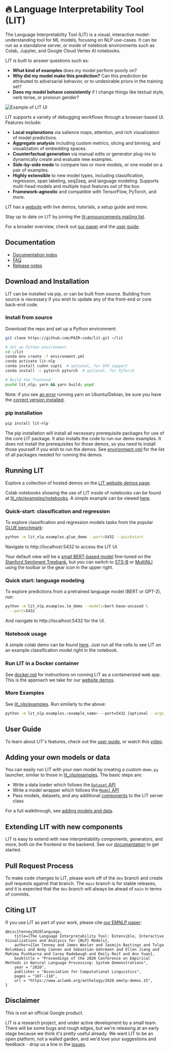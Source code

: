 # 🔥 Language Interpretability Tool (LIT)

<!--* freshness: { owner: 'lit-dev' reviewed: '2021-07-13' } *-->

The Language Interpretability Tool (LIT) is a visual, interactive
model-understanding tool for ML models, focusing on NLP use-cases. It can be run
as a standalone server, or inside of notebook environments such as Colab,
Jupyter, and Google Cloud Vertex AI notebooks.

LIT is built to answer questions such as:

*   **What kind of examples** does my model perform poorly on?
*   **Why did my model make this prediction?** Can this prediction be attributed
    to adversarial behavior, or to undesirable priors in the training set?
*   **Does my model behave consistently** if I change things like textual style,
    verb tense, or pronoun gender?

![Example of LIT UI](documentation/images/figure-1.png)

LIT supports a variety of debugging workflows through a browser-based UI.
Features include:

*   **Local explanations** via salience maps, attention, and rich visualization
    of model predictions.
*   **Aggregate analysis** including custom metrics, slicing and binning, and
    visualization of embedding spaces.
*   **Counterfactual generation** via manual edits or generator plug-ins to
    dynamically create and evaluate new examples.
*   **Side-by-side mode** to compare two or more models, or one model on a pair
    of examples.
*   **Highly extensible** to new model types, including classification,
    regression, span labeling, seq2seq, and language modeling. Supports
    multi-head models and multiple input features out of the box.
*   **Framework-agnostic** and compatible with TensorFlow, PyTorch, and more.

LIT has a [website](https://pair-code.github.io/lit) with live demos, tutorials,
a setup guide and more.

Stay up to date on LIT by joining the
[lit-announcements mailing list](https://groups.google.com/g/lit-annoucements).

For a broader overview, check out [our paper](https://arxiv.org/abs/2008.05122) and the
[user guide](https://github.com/PAIR-code/lit/wiki/ui_guide.md).

## Documentation

*   [Documentation index](https://github.com/PAIR-code/lit/wiki)
*   [FAQ](https://github.com/PAIR-code/lit/wiki/faq.md)
*   [Release notes](./RELEASE.md)

## Download and Installation

LIT can be installed via pip, or can be built from source. Building from source
is necessary if you wish to update any of the front-end or core back-end code.

### Install from source

Download the repo and set up a Python environment:

```sh
git clone https://github.com/PAIR-code/lit.git ~/lit

# Set up Python environment
cd ~/lit
conda env create -f environment.yml
conda activate lit-nlp
conda install cudnn cupti  # optional, for GPU support
conda install -c pytorch pytorch  # optional, for PyTorch

# Build the frontend
pushd lit_nlp; yarn && yarn build; popd
```

Note: if you see [an error](https://github.com/yarnpkg/yarn/issues/2821)
running yarn on Ubuntu/Debian, be sure you have the
[correct version installed](https://yarnpkg.com/en/docs/install#linux-tab).

### pip installation

```sh
pip install lit-nlp
```

The pip installation will install all necessary prerequisite packages for use
of the core LIT package. It also installs the code to run our demo examples.
It does not install the prerequisites for those demos, so you need to install
those yourself if you wish to run the demos. See
[environment.yml](./environment.yml) for the list of all packages needed for
running the demos.

## Running LIT

Explore a collection of hosted demos on the
[LIT website demos page](https://pair-code.github.io/lit/demos).

Colab notebooks showing the use of LIT inside of notebooks can be found at [lit_nlp/examples/notebooks](./lit_nlp/examples/notebooks).
A simple example can be viewed
[here](https://colab.research.google.com/github/pair-code/lit/blob/main/lit_nlp/examples/notebooks/LIT_sentiment_classifier.ipynb).

### Quick-start: classification and regression

To explore classification and regression models tasks from the popular [GLUE benchmark](https://gluebenchmark.com/):

```sh
python -m lit_nlp.examples.glue_demo --port=5432 --quickstart
```

Navigate to http://localhost:5432 to access the LIT UI. 

Your default view will be a 
[small BERT-based model](https://arxiv.org/abs/1908.08962) fine-tuned on the
[Stanford Sentiment Treebank](https://nlp.stanford.edu/sentiment/treebank.html),
but you can switch to 
[STS-B](http://ixa2.si.ehu.es/stswiki/index.php/STSbenchmark) or [MultiNLI](https://cims.nyu.edu/~sbowman/multinli/) using the toolbar or the gear icon in 
the upper right.


### Quick start: language modeling

To explore predictions from a pretrained language model (BERT or GPT-2), run:

```sh
python -m lit_nlp.examples.lm_demo --models=bert-base-uncased \
  --port=5432
```

And navigate to http://localhost:5432 for the UI.

### Notebook usage

A simple colab demo can be found [here](https://colab.research.google.com/github/PAIR-code/lit/blob/main/lit_nlp/examples/notebooks/LIT_sentiment_classifier.ipynb).
Just run all the cells to see LIT on an example classification model right in
the notebook.

### Run LIT in a Docker container

See [docker.md](https://github.com/PAIR-code/lit/wiki/docker.md) for instructions on running LIT as
a containerized web app. This is the approach we take for our
[website demos](https://pair-code.github.io/lit/demos/).

### More Examples

See [lit_nlp/examples](./lit_nlp/examples). Run similarly to the above:

```sh
python -m lit_nlp.examples.<example_name> --port=5432 [optional --args]
```

## User Guide

To learn about LIT's features, check out the [user guide](https://github.com/PAIR-code/lit/wiki/ui_guide.md), or
watch this [video](https://www.youtube.com/watch?v=CuRI_VK83dU).

## Adding your own models or data

You can easily run LIT with your own model by creating a custom `demo.py`
launcher, similar to those in [lit_nlp/examples](./lit_nlp/examples). The basic
steps are:

*   Write a data loader which follows the
    [`Dataset` API](https://github.com/PAIR-code/lit/wiki/api.md#datasets)
*   Write a model wrapper which follows the [`Model` API](https://github.com/PAIR-code/lit/wiki/api.md#models)
*   Pass models, datasets, and any additional
    [components](https://github.com/PAIR-code/lit/wiki/api.md#interpretation-components) to the LIT server
    class

For a full walkthrough, see
[adding models and data](https://github.com/PAIR-code/lit/wiki/api.md#adding-models-and-data).

## Extending LIT with new components

LIT is easy to extend with new interpretability components, generators, and
more, both on the frontend or the backend. See our
[documentation](https://github.com/PAIR-code/lit/wiki) to get started.

## Pull Request Process

To make code changes to LIT, please work off of the `dev` branch and create
pull requests against that branch. The `main` branch is for stable releases, and it is expected that the `dev` branch will always be ahead of `main` in terms of commits.

## Citing LIT

If you use LIT as part of your work, please cite [our EMNLP paper](https://arxiv.org/abs/2008.05122):

```
@misc{tenney2020language,
    title={The Language Interpretability Tool: Extensible, Interactive Visualizations and Analysis for {NLP} Models},
    author={Ian Tenney and James Wexler and Jasmijn Bastings and Tolga Bolukbasi and Andy Coenen and Sebastian Gehrmann and Ellen Jiang and Mahima Pushkarna and Carey Radebaugh and Emily Reif and Ann Yuan},
    booktitle = "Proceedings of the 2020 Conference on Empirical Methods in Natural Language Processing: System Demonstrations",
    year = "2020",
    publisher = "Association for Computational Linguistics",
    pages = "107--118",
    url = "https://www.aclweb.org/anthology/2020.emnlp-demos.15",
}
```

## Disclaimer

This is not an official Google product.

LIT is a research project, and under active development by a small team.
There will be some bugs and rough edges, but we're releasing at an early stage
because we think it's pretty useful already. We want LIT to be an open platform,
not a walled garden, and we'd love your suggestions and feedback - drop us a
line in the [issues](https://github.com/pair-code/lit/issues).
